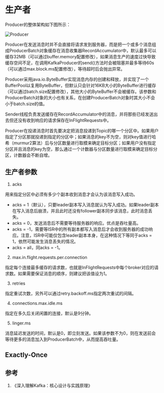 # 生产者

Producer的整体架构如下图所示：

![Producer](resources/producer/producer-1.jpg)

Producer在发送消息时并不会直接将请求发到服务器，而是把一个或多个消息组成ProducerBatch对象缓存在消息收集器RecordAccumulator中，默认最多可以缓存32MB（可以通过buffer.memory配置修改），如果消息生产的速度过快导致缓存空间不足，在调用KafkaProducer的send()方法时会被阻塞并最多等待60s（可以通过max.block.ms配置修改），等待超时后会抛出异常。

Producer采用java.io.ByteBuffer实现消息内存的创建和释放，并实现了一个BufferPool以复用ByteBuffer，但默认只会针对16KB大小的ByteBuffer进行缓存（可以通过batch.size配置修改），其他大小的ByteBuffer不会被缓存。该参数和ProducerBatch对象的大小也有关系，在创建ProducerBatch对象时其大小不会小于batch.size的值。

Sender线程负责发送缓存在RecordAccumulator中的消息，并将那些已经发送出去但还没有收到响应的请求保存在InFlightRequests中。

Producer在投递消息时首先要决定把消息投递到Topic的哪一个分区中。如果用户指定了分区那就投递到指定的分区中；如果消息的key不为空，则对key值进行哈希（murmur2算法）后与分区数量进行取模来确定目标分区；如果用户没有指定分区并且消息的key为空，那么通过一个计数器与分区数量进行取模来确定目标分区，计数器会不断自增。

## 生产者参数

1. acks

用来指定分区中必须有多少个副本收到消息才会认为该消息写入成功。

- acks = 1（默认），只要leader副本写入消息就认为写入成功。如果leader副本在写入消息后崩溃，并且此时还没有follower副本同步该消息，此时消息丢失。
- acks = 0，发送消息后不需要等待服务器的响应。优点是吞吐量高。
- acks = -1，需要等ISR中的所有副本都写入消息后才会收到服务器的成功响应。注意，ISR中可能仅包含leader副本本身，在这种情况下等同于acks = 1，依然可能发生消息丢失的情况。
- acks = all，同acks = -1。

2. max.in.flight.requests.per.connection

指定每个连接最多缓存的请求数，也就是InFlightRequests中每个broker对应的请求数。如果需要保证消息的顺序，则建议把该值设为1。

3. retries

指定重试次数，另外可以通过retry.backoff.ms指定两次重试的间隔。

4. connections.max.idle.ms

指定在多久后关闭闲置的连接，默认是9分钟。

5. linger.ms

消息延迟发送的时间，默认是0，即立刻发送。如果该参数不为0，则在发送前会等待更多的消息加入到ProducerBatch中，从而提高吞吐量。

## Exactly-Once

## 参考

1. 《深入理解Kafka：核心设计与实践原理》
